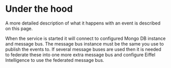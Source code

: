 # Under the hood

A more detailed description of what it happens with an event is described on
this page.

When the service is started it will connect to configured Mongo DB instance 
and message bus. The message bus instance must be the same you use
to publish the events to. If several message buses are used then it is needed
to federate these into one more extra message bus and configure Eiffel
Intelligence to use the federated message bus.

